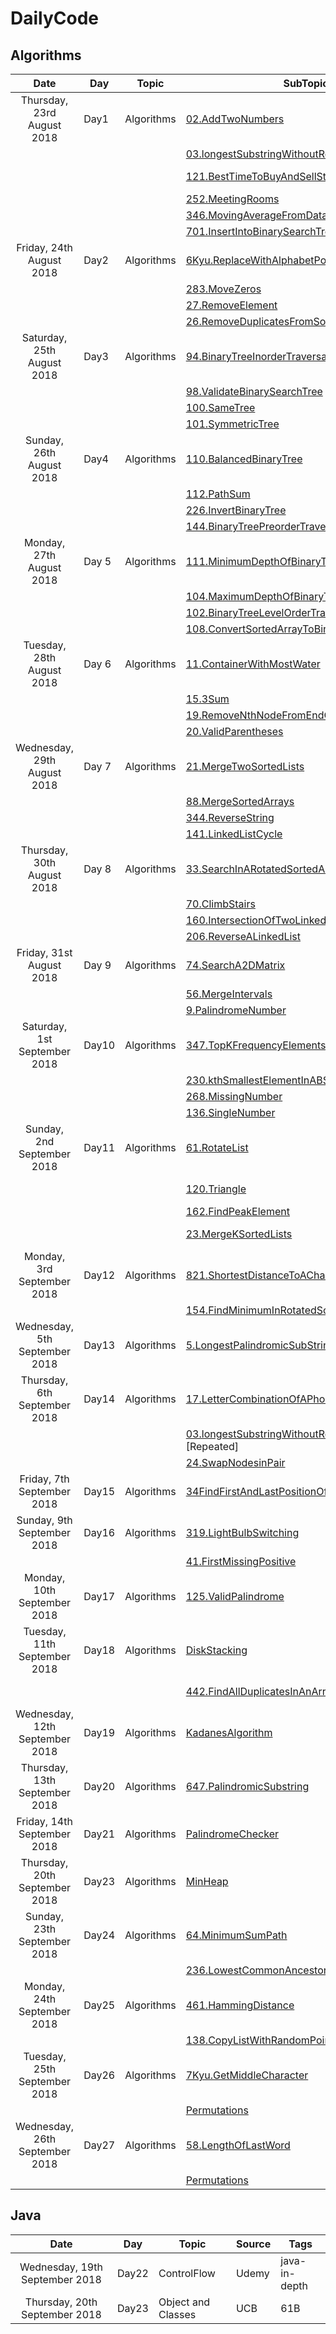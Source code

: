 # DailyCode

## Algorithms
| Date                           | Day   | Topic      | SubTopics                                                                                                                                                                                             | Source     | Tags                          |
| :----------------------------: | ----- | ---------- | ----------------------------------------------------------------------------------------------------------------------------------------------------------------------------------------------------- | ---------- | ----------------------------- |
| Thursday, 23rd August 2018     | Day1  | Algorithms | [02.AddTwoNumbers](https://github.com/suyashchopra19/DailyCode/blob/master/AlgorithmsAndDataStructure/Algo/Leetcode/02.AddTwoNumbers-DONE.js)                                                         | LeetCode   |                               |
|                                |       |            | [03.longestSubstringWithoutRepeatedCharacters](https://github.com/suyashchopra19/DailyCode/blob/master/AlgorithmsAndDataStructure/Algo/Leetcode/03.longestSubstringWithoutRepeatedCharacters-DONE.js) | LeetCode   | [HashTable] [String]          |
|                                |       |            | [121.BestTimeToBuyAndSellStock](https://github.com/suyashchopra19/DailyCode/blob/master/AlgorithmsAndDataStructure/Algo/Leetcode/121.BestTimeToBuyAndSellStock-DONE.js)                               | LeetCode   | [Array] [DynamicProgramming]  |
|                                |       |            | [252.MeetingRooms](https://github.com/suyashchopra19/DailyCode/blob/master/AlgorithmsAndDataStructure/Algo/Leetcode/121.BestTimeToBuyAndSellStock-DONE.js)                                            | LeetCode   | [Sort]                        |
|                                |       |            | [346.MovingAverageFromDataStream](https://github.com/suyashchopra19/DailyCode/blob/master/AlgorithmsAndDataStructure/Algo/Leetcode/346.MovingAverageFromDataStream-DONE.js)                           | LeetCode   |                               |
|                                |       |            | [701.InsertIntoBinarySearchTree](https://github.com/suyashchopra19/DailyCode/blob/master/AlgorithmsAndDataStructure/Algo/Leetcode/701.InsertIntoBinarySearchTree-DONE.js)                             | LeetCode   | [Trees]                       |
| Friday, 24th August 2018       | Day2  | Algorithms | [6Kyu.ReplaceWithAlphabetPosition]()                                                                                                                                                                  | CodeWars   |                               |
|                                |       |            | [283.MoveZeros]()                                                                                                                                                                                     | LeetCode   | [Array]                       |
|                                |       |            | [27.RemoveElement]()                                                                                                                                                                                  | LeetCode   | [Array]                       |
|                                |       |            | [26.RemoveDuplicatesFromSortedArray]()                                                                                                                                                                | LeetCode   | [Array]                       |
| Saturday, 25th August  2018    | Day3  | Algorithms | [94.BinaryTreeInorderTraversal]()                                                                                                                                                                     | LeetCode   | [Trees]                       |
|                                |       |            | [98.ValidateBinarySearchTree]()                                                                                                                                                                       | LeetCode   | [Trees]                       |
|                                |       |            | [100.SameTree]()                                                                                                                                                                                      | LeetCode   | [Trees]                       |
|                                |       |            | [101.SymmetricTree]()                                                                                                                                                                                 | LeetCode   | [Trees]                       |
| Sunday, 26th August 2018       | Day4  | Algorithms | [110.BalancedBinaryTree]()                                                                                                                                                                            | LeetCode   | [Trees]                       |
|                                |       |            | [112.PathSum]()                                                                                                                                                                                       | LeetCode   | [Trees]                       |
|                                |       |            | [226.InvertBinaryTree]()                                                                                                                                                                              | LeetCode   | [Trees]                       |
|                                |       |            | [144.BinaryTreePreorderTraversal]()                                                                                                                                                                   | LeetCode   | [Trees]                       |
| Monday, 27th August 2018       | Day 5 | Algorithms | [111.MinimumDepthOfBinaryTree]()                                                                                                                                                                      | LeetCode   | [Trees]                       |
|                                |       |            | [104.MaximumDepthOfBinaryTree]()                                                                                                                                                                      | LeetCode   | [Trees]                       |
|                                |       |            | [102.BinaryTreeLevelOrderTraversal]()                                                                                                                                                                 | LeetCode   | [Trees]                       |
|                                |       |            | [108.ConvertSortedArrayToBinarySearchTree]()                                                                                                                                                          | LeetCode   | [Trees]                       |
| Tuesday, 28th August 2018      | Day 6 | Algorithms | [11.ContainerWithMostWater]()                                                                                                                                                                         | LeetCode   | [Array]                       |
|                                |       |            | [15.3Sum]()                                                                                                                                                                                           | LeetCode   | [Array]                       |
|                                |       |            | [19.RemoveNthNodeFromEndOfList]()                                                                                                                                                                     | LeetCode   | [LinkedList]                  |
|                                |       |            | [20.ValidParentheses]()                                                                                                                                                                               | LeetCode   | [Stack]                       |
| Wednesday, 29th August 2018    | Day 7 | Algorithms | [21.MergeTwoSortedLists]()                                                                                                                                                                            | LeetCode   | [LinkedList]                  |
|                                |       |            | [88.MergeSortedArrays]()                                                                                                                                                                              | LeetCode   | [Array]                       |
|                                |       |            | [344.ReverseString]()                                                                                                                                                                                 | LeetCode   | [String]                      |
|                                |       |            | [141.LinkedListCycle]()                                                                                                                                                                               | LeetCode   | [LinkedList]                  |
| Thursday, 30th August 2018     | Day 8 | Algorithms | [33.SearchInARotatedSortedArray]()                                                                                                                                                                    | LeetCode   | [BinarySearch]                |
|                                |       |            | [70.ClimbStairs]()                                                                                                                                                                                    | LeetCode   | [DynamicProgramming]          |
|                                |       |            | [160.IntersectionOfTwoLinkedLists]()                                                                                                                                                                  | LeetCode   | [LinkedList]                  |
|                                |       |            | [206.ReverseALinkedList]()                                                                                                                                                                            | LeetCode   | [LinkedList]                  |
| Friday, 31st August 2018       | Day 9 | Algorithms | [74.SearchA2DMatrix]()                                                                                                                                                                                | LeetCode   | [Matrix],[Array]              |
|                                |       |            | [56.MergeIntervals]()                                                                                                                                                                                 | LeetCode   | [Array]                       |
|                                |       |            | [9.PalindromeNumber]()                                                                                                                                                                                | LeetCode   | [TwoPointer]                  |
| Saturday, 1st September  2018  | Day10 | Algorithms | [347.TopKFrequencyElements]()                                                                                                                                                                         | LeetCode   | [Math]                        |
|                                |       |            | [230.kthSmallestElementInABST]()                                                                                                                                                                      | LeetCode   | [Trees]                       |
|                                |       |            | [268.MissingNumber]()                                                                                                                                                                                 | LeetCode   | [Math]                        |
|                                |       |            | [136.SingleNumber]()                                                                                                                                                                                  | LeetCode   | [Math]                        |
| Sunday, 2nd September 2018     | Day11 | Algorithms | [61.RotateList]()                                                                                                                                                                                     | LeetCode   | [LinkedList]                  |
|                                |       |            | [120.Triangle]()                                                                                                                                                                                      | LeetCode   | [DynamicProgramming]-Nice     |
|                                |       |            | [162.FindPeakElement]()                                                                                                                                                                               | LeetCode   | [BinarySearch]                |
|                                |       |            | [23.MergeKSortedLists]()                                                                                                                                                                              | LeetCode   | [LinkedList],[BinarySearch]   |
| Monday, 3rd September 2018     | Day12 | Algorithms | [821.ShortestDistanceToACharacter]()                                                                                                                                                                  | LeetCode   | [DynamicProgramming] -Revisit |
|                                |       |            | [154.FindMinimumInRotatedSortedArray]()                                                                                                                                                               | LeetCode   | [BinarySearch]                |
| Wednesday, 5th September 2018  | Day13 | Algorithms | [5.LongestPalindromicSubString]()                                                                                                                                                                     | LeetCode   | [String]                      |
| Thursday, 6th September 2018   | Day14 | Algorithms | [17.LetterCombinationOfAPhoneNumber]()                                                                                                                                                                | LeetCode   | [String]                      |
|                                |       |            | [03.longestSubstringWithoutRepeatedCharacters]() [Repeated]                                                                                                                                           | LeetCode   | [String]                      |
|                                |       |            | [24.SwapNodesinPair]()                                                                                                                                                                                | LeetCode   | [LinkedList]                  |
| Friday, 7th September 2018     | Day15 | Algorithms | [34FindFirstAndLastPositionOfElementInSortedArray]()                                                                                                                                                  | LeetCode   | [BinarySearch]                |
| Sunday, 9th September 2018     | Day16 | Algorithms | [319.LightBulbSwitching]()                                                                                                                                                                            | LeetCode   | [Riddle]                      |
|                                |       |            | [41.FirstMissingPositive]()                                                                                                                                                                           | LeetCode   | [String]                      |
| Monday, 10th September 2018    | Day17 | Algorithms | [125.ValidPalindrome]()                                                                                                                                                                               | LeetCode   | [string]                      |
| Tuesday, 11th September 2018   | Day18 | Algorithms | [DiskStacking]()                                                                                                                                                                                      | AlgoExpert | [DynamicProgramming]          |
|                                |       |            | [442.FindAllDuplicatesInAnArray]()                                                                                                                                                                    | LeetCode   | [DynamicProgramming] -Revisit |
| Wednesday, 12th September 2018 | Day19 | Algorithms | [KadanesAlgorithm]()                                                                                                                                                                                  | AlgoExpert | [DynamicProgramming]          |
| Thursday, 13th September 2018  | Day20 | Algorithms | [647.PalindromicSubstring]()                                                                                                                                                                          | LeetCode   | [DynamicProgramming]          |
| Friday, 14th September 2018    | Day21 | Algorithms | [PalindromeChecker]()                                                                                                                                                                                 | AlgoExpert | [String]                      |
| Thursday, 20th September 2018  | Day23 | Algorithms | [MinHeap]()                                                                                                                                                                                           | AlgoExpert | [Heap]                        |
| Sunday, 23th September 2018    | Day24 | Algorithms | [64.MinimumSumPath]()                                                                                                                                                                                 | LeetCode   | [DynamicProgramming]          |
|                                |       |            | [236.LowestCommonAncestor]()                                                                                                                                                                          | LeetCode   | [BinarySearchTree]            |
| Monday, 24th September 2018    | Day25 | Algorithms | [461.HammingDistance]()                                                                                                                                                                               | LeetCode   | [Math]                        |
|                                |       |            | [138.CopyListWithRandomPointer]()                                                                                                                                                                     | LeetCode   | [LinkedList]                  |
| Tuesday, 25th September 2018   | Day26 | Algorithms | [7Kyu.GetMiddleCharacter]()                                                                                                                                                                           | CodeWars   | [Math]                        |
|                                |       |            | [Permutations]()                                                                                                                                                                                      | AlgoExpert | [String] - Revisit            |
| Wednesday, 26th September 2018 | Day27 | Algorithms | [58.LengthOfLastWord]()                                                                                                                                                                               | LeetCode   | [String]                      |
|                                |       |            | [Permutations]()                                                                                                                                                                                      | AlgoExpert | [String] - Revisit            |


## Java

| Date                           | Day   | Topic              | Source | Tags          |
| :----------------------------: | ----- | ------------------ | ------ | ------------- |
| Wednesday, 19th September 2018 | Day22 | ControlFlow        | Udemy  | java-in-depth |
| Thursday, 20th September 2018  | Day23 | Object and Classes | UCB    | 61B           |
